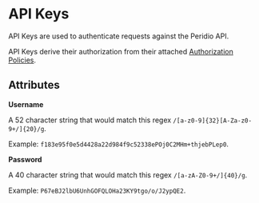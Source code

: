 # API Keys

API Keys are used to authenticate requests against the Peridio API.

API Keys derive their authorization from their attached [Authorization Policies](authorization-policies).

## Attributes

__Username__

A 52 character string that would match this regex `/[a-z0-9]{32}[A-Za-z0-9+/]{20}/g`.

Example: `f183e95f0e5d4428a22d984f9c52338ePOj0C2MHm+thjebPLep0`.

__Password__

A 40 character string that would match this regex `/[a-zA-Z0-9+/]{40}/g`.

Example: `P67eBJ2lbU6UnhGOFQLOHa23KY9tgo/o/J2ypQE2`.
